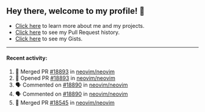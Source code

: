 ## Hey there, welcome to my profile! 👋

- [Click here](https://seandewar.github.io/) to learn more about me and my projects.
- [Click here](https://github.com/search?p=1&q=author%3Aseandewar+is%3Apr) to see my Pull Request history.
- [Click here](https://gist.github.com/seandewar) to see my Gists.

---

#### Recent activity:

<!--START_SECTION:activity-->
1. 🎉 Merged PR [#18893](https://github.com/neovim/neovim/pull/18893) in [neovim/neovim](https://github.com/neovim/neovim)
2. 💪 Opened PR [#18893](https://github.com/neovim/neovim/pull/18893) in [neovim/neovim](https://github.com/neovim/neovim)
3. 🗣 Commented on [#18890](https://github.com/neovim/neovim/issues/18890) in [neovim/neovim](https://github.com/neovim/neovim)
4. 🗣 Commented on [#18890](https://github.com/neovim/neovim/issues/18890) in [neovim/neovim](https://github.com/neovim/neovim)
5. 🎉 Merged PR [#18545](https://github.com/neovim/neovim/pull/18545) in [neovim/neovim](https://github.com/neovim/neovim)
<!--END_SECTION:activity-->
